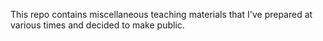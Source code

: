 This repo contains miscellaneous teaching materials that I've prepared at various times and decided to make public.
